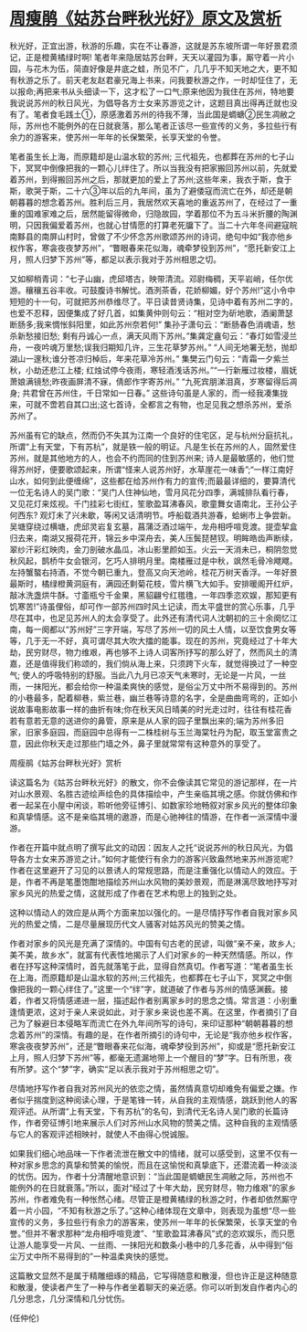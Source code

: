 # [周瘦鹃《姑苏台畔秋光好》原文及赏析](https://www.vrrw.net/wx/9148.html)

秋光好，正宜出游，秋游的乐趣，实在不让春游，这就是苏东坡所谓一年好景君须记，正是橙黄橘绿时啊! 笔者年来隐居姑苏台畔，天天以灌园为事，厮守着一片小园，与花木为伍，简直好像是井底之蛙，所见不广，几几乎不知天地之大，更不知有秋游之乐了。前天老友赵君豪兄海上书来，问我要秋游之作，一时却怔住了，无以报命;再把来书从头细读一下，这才松了一口气;原来他因为我住在苏州，特地要我说说苏州的秋日风光，为倡导各方士女来苏游览之计，这题目真出得再迁就也没有了。笔者食毛践土①，原感激着苏州的待我不薄，当此国是蜩螗②民生凋敝之际，苏州也不能例外的在日就衰落，那么笔者正该尽一些宣传的义务，多拉些行有余力的游客来，使苏州一年年的长保繁荣，长享天堂的令誉。

笔者虽生长上海，而原籍却是山温水软的苏州; 三代祖先，也都葬在苏州的七子山下，冥冥中倒像把我的一颗心儿绊住了。所以当我没有把家搬回苏州以前，先就爱着苏州，到得搬回苏州之后，那就更加的爱上了苏州;这些年来，我衣于斯，食于斯，歌哭于斯，二十六③年以后的九年间，虽为了避倭寇而流亡在外，却还是朝朝暮暮的想念着苏州。胜利后三月，我居然欢天喜地的重返苏州了，在经过了一重重的国难家难之后，居然能留得微命，归隐故园，学着那位不为五斗米折腰的陶渊明，只因我偏爱着苏州，也就心甘情愿的打算老死牖下了。当二十六年冬间避寇皖南黟县的南屏山村时，曾做了不少怀念苏州歌颂苏州的诗词，绝句中如“我亦他乡权作客，寒衾夜夜梦苏州”，“瞥眼春来花似海，魂牵梦役到苏州”，“愿托新安江上月，照人归梦下苏州”等，都足以表示我对于苏州相思之切。



又如柳梢青词：“七子山幽，虎邱塔古，映带清流。邓尉梅稠，天平岩峭，任尔优游。穰穰五谷丰收。可鼓腹诗书解忧。酒洌茶香，花娇柳媚，好个苏州!”这小令中短短的十一句，可就把苏州恭维尽了。平日读昔贤诗集，见诗中着有苏州二字的，也爱不忍释，因便集成了好几首，如集黄仲则句云：“相对空为斫地歌，酒阑萧瑟断肠多;我来惆怅斜阳里，如此苏州奈若何!” 集孙子潇句云：“断肠春色消魂语，愁杀新愁接旧愁; 剩有丹诚心一点，满天风雨下苏州。”集龚定盦句云：“春灯如雪浸兰舟，一夜吟魂万里愁;误我归期知几许，三生花草梦苏州。” “人间无地署无愁，抛却湖山一邃秋;谁分苍凉归棹后，年来花草冷苏州。” 集樊云门句云：“青霜一夕紫兰秋，小劫还悲江上楼; 红烛试停今夜雨，寒轻酒浅话苏州。”“一行新雁过妆楼，眉妩萧娘满镜愁;昨夜画屏清不寐，倩郎作字寄苏州。” “九死宾朋涕泪真，岁寒留得后凋身; 共君曾在苏州住，千日常如一日春。” 这些诗句虽是人家的，而一经我凑集拢来，可就不啻若自其口出;这七首诗，全都言之有物，也足见我之想杀苏州，爱杀苏州了。

苏州虽有它的缺点，然而仍不失其为江南一个良好的住宅区，足与杭州分庭抗礼，所谓“上有天堂，下有苏杭”，就是铁一般的明证。凡是生长在苏州的人，固然爱住苏州，就是其他地方的人，也会不约而同的住到苏州来; 诗人是最敏感的，他们觉得苏州好，便要歌颂起来，所谓“怪来人说苏州好，水草崖花一味香”;“一样江南好山水，如何到此便缠绵”，这些都在给苏州作有力的宣传;而最最详细的，要算清代一位无名诗人的吴门歌：“吴门人住神仙地，雪月风花分四季，满城排队看行春，又见花灯来炫视。千门挂彩七街红，笙歌盈耳沸春风，歌童舞女语南北，王孙公子何西东? 观灯未了兴未歇，等闲又话清明节。呼船载酒共游春，蛤蜊市上争尝新。吴塘穿绕过横塘，虎邱灵岩复玄墓，菖蒲泛酒过端午，龙舟相呼喧竞渡。提壶挈盒归去来，南湖又报荷花开，锦云乡中深舟去，美人压鬓琵琶钗。明眸皓齿声断续，翠纱汗彩红映肉，金刀剖破水晶瓜，冰山影里颜如玉。火云一天消未已，桐阴忽觉秋风起，鹊桥牛女会银河，乞巧人排明月里。南楼雁过是中秋，飒然毛骨冷飕飕。左持蟹螯右持酒，不觉今朝已重九，登高又向天池岭，桂花万树天香浮。一年好景最斯时，橘绿橙黄洞庭有，满园还剩菊花枝，雪片横飞大如手。安排暖阁开红炉，敲冰洗盏烘牛酥。寸齑瓶兮千金果，黑貂翩兮红氆氇，一年四季恣欢娱，那知更有饥寒苦!”诗虽俚俗，却可作一部苏州四时风土记读，而太平盛世的赏心乐事，几乎尽在其中，也足见苏州人的太会享受了。此外还有清代词人沈朝初的三十余阕忆江南，每一阕都以“苏州好”三字开端，写尽了苏州一切的风土人情，以至饮食男女等等，几于无一不好，真可谓尽其大吹大擂的能事。现在的苏州，究竟经过了十年大劫，民穷财尽，物力维艰，再也够不上诗人词客所抒写的那么好了，然而风土的清嘉，还是值得我们称颂的，我们倘从海上来，只须跨下火车，就觉得换过了一种空气; 使人的呼吸特别的舒服。当此八九月已凉天气未寒时，无论是一片风，一丝雨，一抹阳光，都会给你一种温柔爽快的感觉，是俗尘万丈中所不易得到的。苏州的小巷最多，配着柳巷，紫兰巷，幽兰巷等诗意的名字，全是曲曲弯弯的，正如小说故事电影故事一样的曲折有味;你在秋天风日晴美的时光走过时，往往有桂花香若有意若无意的送进你的鼻管，原来是从人家的园子里飘出来的;端为苏州多旧家，旧家多庭园，而庭园中总得有一二株桂树与玉兰海棠牡丹为配，取玉堂富贵之意，因此你秋天走过那些门墙之外，鼻子里就常常有这种意外的享受了。

周瘦鹃《姑苏台畔秋光好》赏析

读这篇名为《姑苏台畔秋光好》的散文，你不会像读其它常见的游记那样，在一片对山水景观、名胜古迹绘声绘色的具体描绘中，产生亲临其境之感。你就仿佛和作者一起呆在小屋中闲谈，聆听他旁征博引、如数家珍地畅叙对家乡风光的整体印象和真挚情感。这不是亲临其境的遨游，而是心驰神往的情游，在作者一派深情中漫游。

作者在开篇中就点明了撰写此文的动因：因友人之托“说说苏州的秋日风光，为倡导各方士女来苏游览之计。”如何才能使行有余力的游客兴致盎然地来苏州游览呢? 作者在这里避开了习见的以景诱人的常规思路，而是注重强化以情动人的效应。于是，作者不再是笔墨饱酣地描绘苏州山水风物的美妙景观，而是淋漓尽致地抒写对家乡风光的热爱之情，这就形成了作者在艺术构思上的独到之处。

这种以情动人的效应是从两个方面来加以强化的。一是尽情抒写作者自我对家乡风光的热爱之情，二是尽量展现历代文人骚客对姑苏风光的赞美之情。

作者对家乡的风光是充满了深情的。中国有句古老的民谚，叫做“亲不亲，故乡人;美不美，故乡水”，就富有代表性地揭示了人们对家乡的一种天然情感。所以，作者在抒写这种深情时，首先就落笔于此，显得自然真切。作者写道：“笔者虽生长在上海，而原籍却是山温水软的苏州;三代祖先，也都葬在七子山下，冥冥之中倒像把我的一颗心绊住了。”这里一个“绊”字，就道破了作者与苏州的情感渊薮。接着，作者又将情感递进一层，描述起作者别离家乡时的思念之情。常言道：小别重逢情更浓，这对于亲人来说如此，对于家乡来说也差不离。在这里，作者摘引了自己为了躲避日本侵略军而流亡在外九年间所写的诗句，来印证那种“朝朝暮暮的想念着苏州”的深情。有趣的是，在作者所摘引的诗句中，无论是“我亦他乡权作客，寒衾夜夜梦苏州”，还是“瞥眼春来花似海，魂牵梦役到苏州”，抑或是“愿托新安江上月，照人归梦下苏州”等，都毫无遗漏地带上一个醒目的“梦”字。日有所思，夜有所梦。这个“梦”字，确实“足以表示我对于苏州相思之切”。

尽情地抒写作者自我对苏州风光的依恋之情，虽然情真意切却难免有偏爱之嫌。作者似乎揣度到这种阅读心理，于是笔锋一转，从自我的主观情感，跳跃到他人的客观评述。从所谓“上有天堂，下有苏杭”的名句，到清代无名诗人吴门歌的长篇诗作，作者旁征博引地来展示人们对苏州山水风物的赞美之情。这种自我的主观情感与它人的客观评述相映衬，就使人不由得心悦诚服。

如果我们细心地品味一下作者流泄在散文中的情绪，就可以感受到，这里不仅有一种对家乡思念的真挚和赞美的愉悦，而且在这愉悦和真挚底下，还潜流着一种淡淡的忧伤。因为，作者十分清醒地意识到：“当此国是蜩螗民生凋敝之际，苏州也不能例外的在日就衰落。”所以，面对“经过了十年大劫，民穷财尽，物力维艰”的家乡苏州，作者难免有一种怅然心绪。尽管正是橙黄橘绿的秋游之时，作者却依然厮守着一片小园，“不知有秋游之乐了。”这种心绪体现在文章中，则表现为虽想“尽一些宣传的义务，多拉些行有余力的游客来，使苏州一年年的长保繁荣，长享天堂的令誉。”但并不奢求那种“龙舟相呼喧竞渡”、“笙歌盈耳沸春风”式的恣欢娱乐，而只愿让游人能享受一片风、一丝雨、一抹阳光和数条小巷中的几多花香，从中得到“俗尘万丈中所不易得到的”一种温柔爽快的感觉。

这篇散文显然不是属于精雕细琢的精品，它写得随意和散漫，但也许正是这种随意和散漫，使读者产生了一种与作者坐着聊天的亲近感。你可以听到发自作者内心的几分思念，几分深情和几分忧伤。

(任仲伦)

